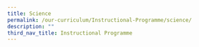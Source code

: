 ```yaml
---
title: Science
permalink: /our-curriculum/Instructional-Programme/science/
description: ""
third_nav_title: Instructional Programme
---
```

